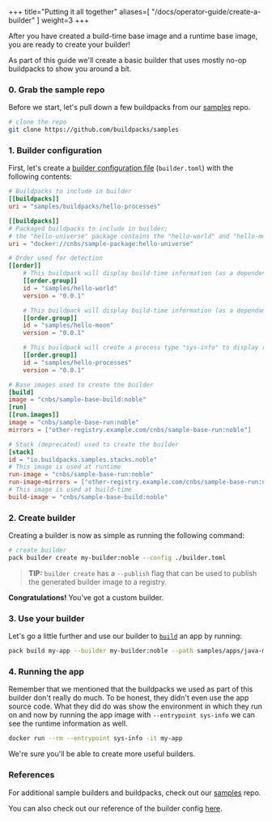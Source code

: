 
+++
title="Putting it all together"
aliases=[
  "/docs/operator-guide/create-a-builder"
]
weight=3
+++

After you have created a build-time base image and a runtime base image, you are ready to create your builder!

<!--more-->

As part of this guide we'll create a basic builder that uses mostly no-op buildpacks to show you around a bit.

### 0. Grab the sample repo

Before we start, let's pull down a few buildpacks from our [samples][samples] repo.

```bash
# clone the repo
git clone https://github.com/buildpacks/samples
```

### 1. Builder configuration

First, let's create a [builder configuration file][builder-config] (`builder.toml`) with the following contents:

```toml
# Buildpacks to include in builder
[[buildpacks]]
uri = "samples/buildpacks/hello-processes"

[[buildpacks]]
# Packaged buildpacks to include in builder;
# the "hello-universe" package contains the "hello-world" and "hello-moon" buildpacks
uri = "docker://cnbs/sample-package:hello-universe"

# Order used for detection
[[order]]
    # This buildpack will display build-time information (as a dependency)
    [[order.group]]
    id = "samples/hello-world"
    version = "0.0.1"

    # This buildpack will display build-time information (as a dependant)
    [[order.group]]
    id = "samples/hello-moon"
    version = "0.0.1"

    # This buildpack will create a process type "sys-info" to display runtime information
    [[order.group]]
    id = "samples/hello-processes"
    version = "0.0.1"

# Base images used to create the builder
[build]
image = "cnbs/sample-base-build:noble"
[run]
[[run.images]]
image = "cnbs/sample-base-run:noble"
mirrors = ["other-registry.example.com/cnbs/sample-base-run:noble"]

# Stack (deprecated) used to create the builder
[stack]
id = "io.buildpacks.samples.stacks.noble"
# This image is used at runtime
run-image = "cnbs/sample-base-run:noble"
run-image-mirrors = ["other-registry.example.com/cnbs/sample-base-run:noble"]
# This image is used at build-time
build-image = "cnbs/sample-base-build:noble"
```

### 2. Create builder

Creating a builder is now as simple as running the following command:

```bash
# create builder
pack builder create my-builder:noble --config ./builder.toml
```

> **TIP:** `builder create` has a `--publish` flag that can be used to publish the generated builder image to a registry.

**Congratulations!** You've got a custom builder.

### 3. Use your builder

Let's go a little further and use our builder to [`build`][build] an app by running:

```bash
pack build my-app --builder my-builder:noble --path samples/apps/java-maven/
```

### 4. Running the app

Remember that we mentioned that the buildpacks we used as part of this builder don't really do much. To be honest, they
didn't even use the app source code. What they did do was show the environment in which they run on and now by running
the app image with `--entrypoint sys-info` we can see the runtime information as well.

```bash
docker run --rm --entrypoint sys-info -it my-app
```

We're sure you'll be able to create more useful builders.

### References

For additional sample builders and buildpacks, check out our [samples][samples] repo.

You can also check out our reference of the builder config [here][builder-config].

[build]: /docs/for-app-developers/concepts/build/
[builder]: /docs/for-platform-operators/concepts/builder/
[builder-config]: /docs/reference/builder-config/
[samples]: https://github.com/buildpacks/samples
